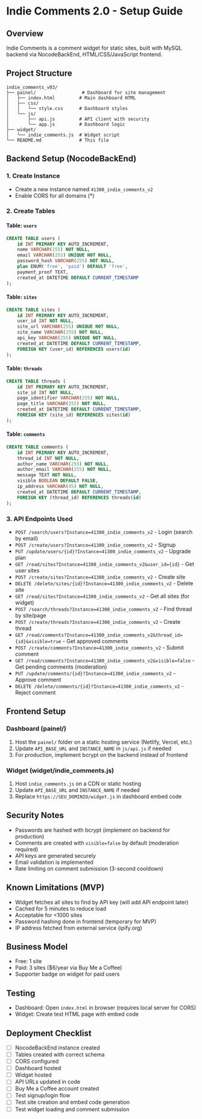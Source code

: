 # Indie Comments 2.0 - Setup Guide

## Overview
Indie Comments is a comment widget for static sites, built with MySQL backend via NocodeBackEnd, HTML/CSS/JavaScript frontend.

## Project Structure
```
indie_comments_v03/
├── painel/                 # Dashboard for site management
│   ├── index.html         # Main dashboard HTML
│   ├── css/
│   │   └── style.css      # Dashboard styles
│   └── js/
│       ├── api.js         # API client with security
│       └── app.js         # Dashboard logic
├── widget/
│   └── indie_comments.js  # Widget script
└── README.md              # This file
```

## Backend Setup (NocodeBackEnd)

### 1. Create Instance
- Create a new instance named `41300_indie_comments_v2`
- Enable CORS for all domains (*)

### 2. Create Tables

#### Table: `users`
```sql
CREATE TABLE users (
    id INT PRIMARY KEY AUTO_INCREMENT,
    name VARCHAR(255) NOT NULL,
    email VARCHAR(255) UNIQUE NOT NULL,
    password_hash VARCHAR(255) NOT NULL,
    plan ENUM('free', 'paid') DEFAULT 'free',
    payment_proof TEXT,
    created_at DATETIME DEFAULT CURRENT_TIMESTAMP
);
```

#### Table: `sites`
```sql
CREATE TABLE sites (
    id INT PRIMARY KEY AUTO_INCREMENT,
    user_id INT NOT NULL,
    site_url VARCHAR(255) UNIQUE NOT NULL,
    site_name VARCHAR(255) NOT NULL,
    api_key VARCHAR(255) UNIQUE NOT NULL,
    created_at DATETIME DEFAULT CURRENT_TIMESTAMP,
    FOREIGN KEY (user_id) REFERENCES users(id)
);
```

#### Table: `threads`
```sql
CREATE TABLE threads (
    id INT PRIMARY KEY AUTO_INCREMENT,
    site_id INT NOT NULL,
    page_identifier VARCHAR(255) NOT NULL,
    page_title VARCHAR(255) NOT NULL,
    created_at DATETIME DEFAULT CURRENT_TIMESTAMP,
    FOREIGN KEY (site_id) REFERENCES sites(id)
);
```

#### Table: `comments`
```sql
CREATE TABLE comments (
    id INT PRIMARY KEY AUTO_INCREMENT,
    thread_id INT NOT NULL,
    author_name VARCHAR(255) NOT NULL,
    author_email VARCHAR(255) NOT NULL,
    message TEXT NOT NULL,
    visible BOOLEAN DEFAULT FALSE,
    ip_address VARCHAR(45) NOT NULL,
    created_at DATETIME DEFAULT CURRENT_TIMESTAMP,
    FOREIGN KEY (thread_id) REFERENCES threads(id)
);
```

### 3. API Endpoints Used
- `POST /search/users?Instance=41300_indie_comments_v2` - Login (search by email)
- `POST /create/users?Instance=41300_indie_comments_v2` - Signup
- `PUT /update/users/{id}?Instance=41300_indie_comments_v2` - Upgrade plan
- `GET /read/sites?Instance=41300_indie_comments_v2&user_id={id}` - Get user sites
- `POST /create/sites?Instance=41300_indie_comments_v2` - Create site
- `DELETE /delete/sites/{id}?Instance=41300_indie_comments_v2` - Delete site
- `GET /read/sites?Instance=41300_indie_comments_v2` - Get all sites (for widget)
- `POST /search/threads?Instance=41300_indie_comments_v2` - Find thread by site/page
- `POST /create/threads?Instance=41300_indie_comments_v2` - Create thread
- `GET /read/comments?Instance=41300_indie_comments_v2&thread_id={id}&visible=true` - Get approved comments
- `POST /create/comments?Instance=41300_indie_comments_v2` - Submit comment
- `GET /read/comments?Instance=41300_indie_comments_v2&visible=false` - Get pending comments (moderation)
- `PUT /update/comments/{id}?Instance=41300_indie_comments_v2` - Approve comment
- `DELETE /delete/comments/{id}?Instance=41300_indie_comments_v2` - Reject comment

## Frontend Setup

### Dashboard (painel/)
1. Host the `painel/` folder on a static hosting service (Netlify, Vercel, etc.)
2. Update `API_BASE_URL` and `INSTANCE_NAME` in `js/api.js` if needed
3. For production, implement bcrypt on the backend instead of frontend

### Widget (widget/indie_comments.js)
1. Host `indie_comments.js` on a CDN or static hosting
2. Update `API_BASE_URL` and `INSTANCE_NAME` if needed
3. Replace `https://SEU_DOMINIO/widget.js` in dashboard embed code

## Security Notes
- Passwords are hashed with bcrypt (implement on backend for production)
- Comments are created with `visible=false` by default (moderation required)
- API keys are generated securely
- Email validation is implemented
- Rate limiting on comment submission (3-second cooldown)

## Known Limitations (MVP)
- Widget fetches all sites to find by API key (will add API endpoint later)
- Cached for 5 minutes to reduce load
- Acceptable for <1000 sites
- Password hashing done in frontend (temporary for MVP)
- IP address fetched from external service (ipify.org)

## Business Model
- Free: 1 site
- Paid: 3 sites ($6/year via Buy Me a Coffee)
- Supporter badge on widget for paid users

## Testing
- Dashboard: Open `index.html` in browser (requires local server for CORS)
- Widget: Create test HTML page with embed code

## Deployment Checklist
- [ ] NocodeBackEnd instance created
- [ ] Tables created with correct schema
- [ ] CORS configured
- [ ] Dashboard hosted
- [ ] Widget hosted
- [ ] API URLs updated in code
- [ ] Buy Me a Coffee account created
- [ ] Test signup/login flow
- [ ] Test site creation and embed code generation
- [ ] Test widget loading and comment submission